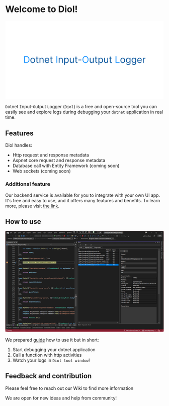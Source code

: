 # Welcome to Diol!

![image](/content/images/diol-main-banner.png)

`D`otnet `I`nput-`O`utput `L`ogger (`Diol`) is a free and open-source tool you can easily see and explore logs during debugging your `dotnet` application in real time.

## Features

Diol handles:

* Http request and response metadata
* Aspnet core request and response metadata
* Database call with Entity Framework (coming soon)
* Web sockets (coming soon)

### Additional feature

Our backend service is available for you to integrate with your own UI app. It's free and easy to use, and it offers many features and benefits. To learn more, please visit [the link](https://github.com/Dotnet-IO-logger/core/wiki/2.-Diol-backend-service).

## How to use

![image](/content/screenshots/main.png)

We prepared [guide](https://github.com/Dotnet-IO-logger/core/wiki/1.-Getting-started-guide) how to use it but in short:

1. Start debugging your dotnet application
2. Call a function with http activities
3. Watch your logs in `Diol tool window`!

## Feedback and contribution

Please feel free to reach out our Wiki to find more information

We are open for new ideas and help from community!